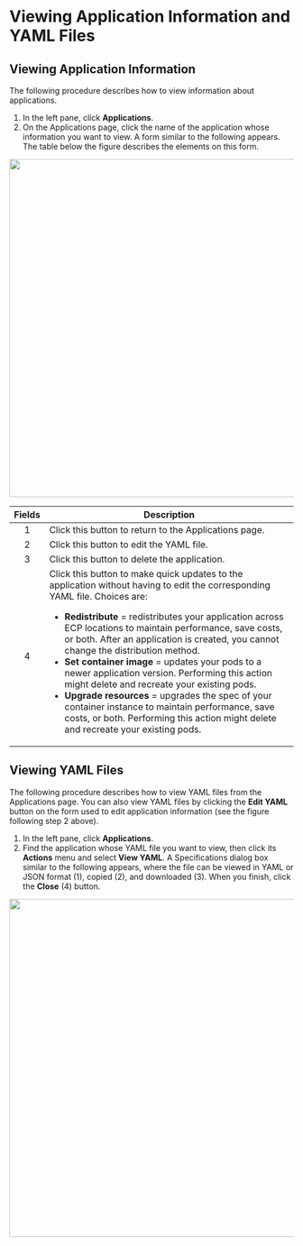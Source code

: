 # Viewing Application Information and YAML Files

## Viewing Application Information

The following procedure describes how to view information about applications.

1. In the left pane, click **Applications**.
2. On the Applications page, click the name of the application whose information you want to view. A form similar to the following appears. The table below the figure describes the elements on this form.

<p align=center><img src="/docs/resources/images/applications/applications-details-basic-info-w-numbers.png" width="600"></p>

| **Fields**   | **Description**                                                                           |
| :----------: | ----------------------------------------------------------------------------------------- |
| 1            | Click this button to return to the Applications page.                                     |
| 2            | Click this button to edit the YAML file.                                                  |
| 3            | Click this button to delete the application.                                              |
| 4            | Click this button to make quick updates to the application without having to edit the corresponding YAML file. Choices are:<br><ul><li><strong>**Redistribute**</strong> = redistributes your application across ECP locations to maintain performance, save costs, or both. After an application is created, you cannot change the distribution method.<li><strong>**Set container image**</strong> = updates your pods to a newer application version. Performing this action might delete and recreate your existing pods.<li><strong>**Upgrade resources**</strong> = upgrades the spec of your container instance to maintain performance, save costs, or both. Performing this action might delete and recreate your existing pods.</br></li>        |


## Viewing YAML Files

The following procedure describes how to view YAML files from the Applications page. You can also view YAML files by clicking the **Edit YAML** button on the form used to edit application information (see the figure following step 2 above).

1. In the left pane, click **Applications**.
2. Find the application whose YAML file you want to view, then click its **Actions** menu and select **View YAML**. A Specifications dialog box similar to the following appears, where the file can be viewed in YAML or JSON format (1), copied (2), and downloaded (3). When you finish, click the **Close** (4) button.

<p align=center><img src="/docs/resources/images/applications/applications-app-spec-yaml-w-numbers.png" width="600"></p>